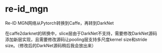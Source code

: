 # re-id_mgn
Re-ID MGN网络从Pytorch转换到Caffe，再转到DarkNet

在caffe2darknet的转换中，slice层由于DarkNet不支持，需要修改DarkNet源码添加新层实现，且需要修改源码让pooling层支持多尺度kernel size和stride size。（修改后的DarkNet源码稍后我会放出来）
